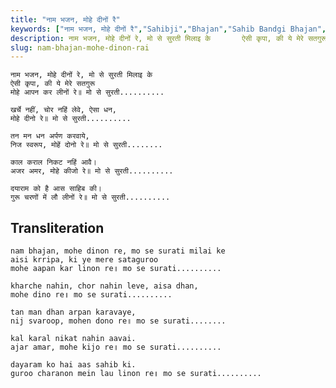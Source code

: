 ```yaml
---
title: "नाम भजन, मोहे दीनों रै"
keywords: ["नाम भजन, मोहे दीनों रै","Sahibji","Bhajan","Sahib Bandgi Bhajan","Sant Kabir Bhajan","bhajan lyrics","साहिब बंदगी भजन","भजन"]
description: नाम भजन, मोहे दीनों रे, मो से सुरती मिलाइ के       ऐसी कृपा, की ये मेरे सतगुरू       मोहे आपन कर लीनों रे॥ मो से सुरती..........          खर्चे नहीं
slug: nam-bhajan-mohe-dinon-rai
---
```


  
    नाम भजन, मोहे दीनों रे, मो से सुरती मिलाइ के  
    ऐसी कृपा, की ये मेरे सतगुरू  
    मोहे आपन कर लीनों रे॥ मो से सुरती..........  
  
    खर्चे नहीं, चोर नहिं लेवे, ऐसा धन,  
    मोहे दीनो रे॥ मो से सुरती..........  
  
    तन मन धन अर्पण करवाये,  
    निज स्वरूप, मोहें दोनो रे॥ मो से सुरती........  
  
    काल कराल निकट नहिं आवै।  
    अजर अमर, मोहे कीजो रे॥ मो से सुरती..........  
  
    दयाराम को है आस साहिब की।  
    गुरू चरणों में लौ लीनों रे॥ मो से सुरती..........  


## Transliteration

  
    nam bhajan, mohe dinon re, mo se surati milai ke  
    aisi krripa, ki ye mere sataguroo  
    mohe aapan kar linon re॥ mo se surati..........  
  
    kharche nahin, chor nahin leve, aisa dhan,  
    mohe dino re॥ mo se surati..........  
  
    tan man dhan arpan karavaye,  
    nij svaroop, mohen dono re॥ mo se surati........  
  
    kal karal nikat nahin aavai.  
    ajar amar, mohe kijo re॥ mo se surati..........  
  
    dayaram ko hai aas sahib ki.  
    guroo charanon mein lau linon re॥ mo se surati..........  

  